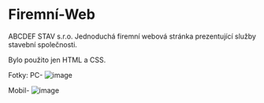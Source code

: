 # Firemní-Web

ABCDEF STAV s.r.o.
Jednoduchá firemní webová stránka prezentující služby stavební společnosti.

Bylo použito jen HTML a CSS.

Fotky:
PC-
![image](https://github.com/user-attachments/assets/4a770910-40b0-4513-b8f1-3b82a3049f58)


Mobil-
![image](https://github.com/user-attachments/assets/c81ec93f-49ab-4a3e-a51d-591dfc2636ae)
